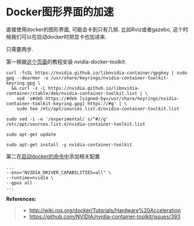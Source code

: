 # Docker图形界面的加速

直接使用docker的图形界面, 可能会卡到只有几帧. 比如Rviz或者gazebo, 这个时候我们可以在启动docker时把显卡也加进来.

只需要两步. 

第一根据[这个页面](https://docs.nvidia.com/datacenter/cloud-native/container-toolkit/latest/install-guide.html#installing-with-yum-or-dnf)的教程安装 nvidia-docker-toolkit:

```bash{.line-numbers}
curl -fsSL https://nvidia.github.io/libnvidia-container/gpgkey | sudo gpg --dearmor -o /usr/share/keyrings/nvidia-container-toolkit-keyring.gpg \
  && curl -s -L https://nvidia.github.io/libnvidia-container/stable/deb/nvidia-container-toolkit.list | \
    sed 's#deb https://#deb [signed-by=/usr/share/keyrings/nvidia-container-toolkit-keyring.gpg] https://#g' | \
    sudo tee /etc/apt/sources.list.d/nvidia-container-toolkit.list

sudo sed -i -e '/experimental/ s/^#//g' /etc/apt/sources.list.d/nvidia-container-toolkit.list

sudo apt-get update

sudo apt-get install -y nvidia-container-toolkit
```

第二在[启动docker的命令中](../../Docker/noetic.bash)添加相关配置

```bash{.line-numbers}
...
--env="NVIDIA_DRIVER_CAPABILITIES=all" \
--runtime=nvidia \
--gpus all
...
```

**References:**
> - http://wiki.ros.org/docker/Tutorials/Hardware%20Acceleration
> - https://github.com/NVIDIA/nvidia-container-toolkit/issues/393